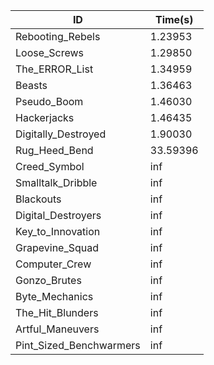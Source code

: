 |ID|Time(s)|
|-|-|
|Rebooting_Rebels|1.23953|
|Loose_Screws|1.29850|
|The_ERROR_List|1.34959|
|Beasts|1.36463|
|Pseudo_Boom|1.46030|
|Hackerjacks|1.46435|
|Digitally_Destroyed|1.90030|
|Rug_Heed_Bend|33.59396|
|Creed_Symbol|inf|
|Smalltalk_Dribble|inf|
|Blackouts|inf|
|Digital_Destroyers|inf|
|Key_to_Innovation|inf|
|Grapevine_Squad|inf|
|Computer_Crew|inf|
|Gonzo_Brutes|inf|
|Byte_Mechanics|inf|
|The_Hit_Blunders|inf|
|Artful_Maneuvers|inf|
|Pint_Sized_Benchwarmers|inf|
